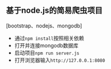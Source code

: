 ## 基于node.js的简易爬虫项目
[bootstrap、nodejs、mongodb]
- 通过```npm install```按照相关依赖
- 打开并连接mongodb数据库
- 启动项目```npm run server.js```
- 打开浏览器输入```http://127.0.0.1:8080```